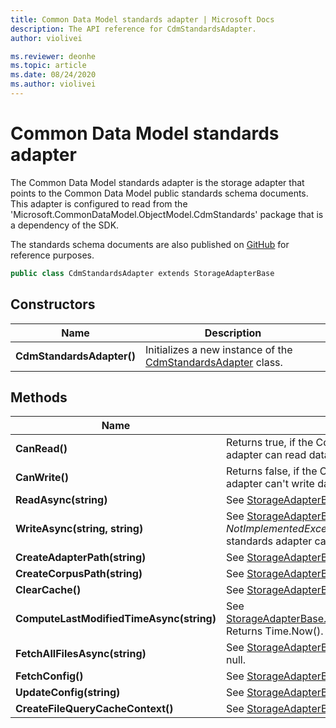 ```yaml
---
title: Common Data Model standards adapter | Microsoft Docs
description: The API reference for CdmStandardsAdapter.
author: violivei

ms.reviewer: deonhe 
ms.topic: article
ms.date: 08/24/2020
ms.author: violivei
---
```


# Common Data Model standards adapter

The Common Data Model standards adapter is the storage adapter that points to the Common Data Model public standards schema documents. 
This adapter is configured to read from the 'Microsoft.CommonDataModel.ObjectModel.CdmStandards' package that is a dependency of the SDK.

The standards schema documents are also published on [GitHub](https://github.com/microsoft/CDM/tree/master/schemaDocuments) for reference purposes.


```csharp
public class CdmStandardsAdapter extends StorageAdapterBase
```

## Constructors
|Name|Description|
|---|---|
|**CdmStandardsAdapter()**|Initializes a new instance of the [CdmStandardsAdapter](cdmstandardsadapter.md) class.|

## Methods
|Name|Description|Return Type|
|---|---|---|
|**CanRead()**|Returns true, if the Common Data Model standards adapter can read data.|bool|
|**CanWrite()**|Returns false, if the Common Data Model standards adapter can't write data to its source.|bool|
|**ReadAsync(string)**|See [StorageAdapterBase.ReadAsync(...)](storageadapterbase.md#methods).|Task\<string>|
|**WriteAsync(string, string)**|See [StorageAdapterBase.WriteAsync(...)](storageadapterbase.md#methods). Throws a *NotImplementedException* if the Common Data Model standards adapter can't write to its source.|Task|
|**CreateAdapterPath(string)**|See [StorageAdapterBase.CreateAdapterPath(...)](storageadapterbase.md#methods).|string|
|**CreateCorpusPath(string)**|See [StorageAdapterBase.CreateCorpusPath(...)](storageadapterbase.md#methods).|string|
|**ClearCache()**|See [StorageAdapterBase.ClearCache()](storageadapterbase.md#methods).|void|
|**ComputeLastModifiedTimeAsync(string)**|See [StorageAdapterBase.ComputeLastModifiedTimeAsync(...)](storageadapterbase.md#methods). Returns Time.Now().|Task\<DateTimeOffset?>|
|**FetchAllFilesAsync(string)**|See [StorageAdapterBase.FetchAllFilesAsync(...)](storageadapterbase.md#methods). Returns null.|Task\<List\<string>>|
|**FetchConfig()**|See [StorageAdapterBase.FetchConfig()](storageadapterbase.md#methods).|string|
|**UpdateConfig(string)**|See [StorageAdapterBase.UpdateConfig(...)](storageadapterbase.md#methods).|void|
|**CreateFileQueryCacheContext()**|See [StorageAdapterBase.CreateFileQueryCacheContext()](storageadapterbase.md#methods).|IDisposable|

